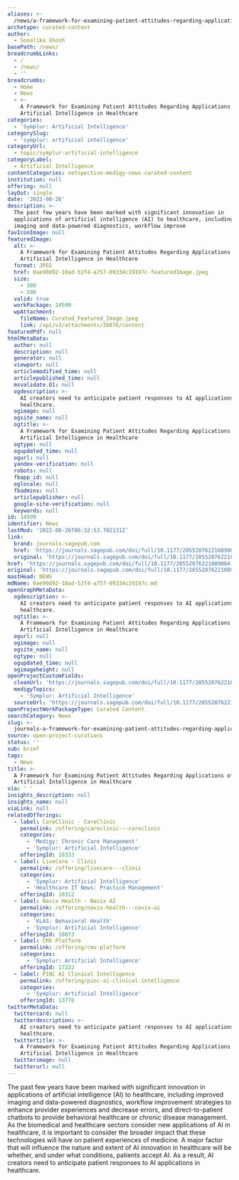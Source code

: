 ```yaml
---
aliases: >-
  /news/a-framework-for-examining-patient-attitudes-regarding-applications-of-artificial-intelligence-in-healthcare
archetype: curated-content
author:
  - Sonalika Ghosh
basePath: /news/
breadcrumbLinks:
  - /
  - /news/
  - ''
breadcrumbs:
  - Home
  - News
  - >-
    A Framework for Examining Patient Attitudes Regarding Applications of
    Artificial Intelligence in Healthcare
categories:
  - 'Symplur: Artificial Intelligence'
categorySlug:
  - 'symplur: artificial intelligence'
categoryUrl:
  - topic/symplur-artificial-intelligence
categoryLabel:
  - Artificial Intelligence
contentCategories: netspective-medigy-news-curated-content
institution: null
offering: null
layOut: single
date: '2022-08-26'
description: >-
  The past few years have been marked with significant innovation in
  applications of artificial intelligence (AI) to healthcare, including improved
  imaging and data-powered diagnostics, workflow improve
favIconImage: null
featuredImage:
  alt: >-
    A Framework for Examining Patient Attitudes Regarding Applications of
    Artificial Intelligence in Healthcare
  format: JPEG
  href: 0ae90d92-18ad-52f4-a757-09334c19197c-featuredImage.jpeg
  size:
    - 300
    - 590
  valid: true
  workPackage: 14599
  wpAttachment:
    fileName: Curated_Featured_Image.jpeg
    link: /api/v3/attachments/26876/content
featuredPdf: null
htmlMetaData:
  author: null
  description: null
  generator: null
  viewport: null
  articlemodified_time: null
  articlepublished_time: null
  msvalidate.01: null
  ogdescription: >-
    AI creators need to anticipate patient responses to AI applications in
    healthcare.
  ogimage: null
  ogsite_name: null
  ogtitle: >-
    A Framework for Examining Patient Attitudes Regarding Applications of
    Artificial Intelligence in Healthcare
  ogtype: null
  ogupdated_time: null
  ogurl: null
  yandex-verification: null
  robots: null
  fbapp_id: null
  oglocale: null
  fbadmins: null
  articlepublisher: null
  google-site-verification: null
  keywords: null
id: 14599
identifier: News
lastMod: '2022-08-26T06:32:53.702131Z'
link:
  brand: journals.sagepub.com
  href: 'https://journals.sagepub.com/doi/full/10.1177/20552076221089084'
  original: 'https://journals.sagepub.com/doi/full/10.1177/20552076221089084'
href: 'https://journals.sagepub.com/doi/full/10.1177/20552076221089084'
original: 'https://journals.sagepub.com/doi/full/10.1177/20552076221089084'
mastHead: NEWS
mdName: 0ae90d92-18ad-52f4-a757-09334c19197c.md
openGraphMetaData:
  ogdescription: >-
    AI creators need to anticipate patient responses to AI applications in
    healthcare.
  ogtitle: >-
    A Framework for Examining Patient Attitudes Regarding Applications of
    Artificial Intelligence in Healthcare
  ogurl: null
  ogimage: null
  ogsite_name: null
  ogtype: null
  ogupdated_time: null
  ogimageheight: null
openProjectCustomFields:
  cleanUrl: 'https://journals.sagepub.com/doi/full/10.1177/20552076221089084'
  medigyTopics:
    - 'Symplur: Artificial Intelligence'
  sourceUrl: 'https://journals.sagepub.com/doi/full/10.1177/20552076221089084'
openProjectWorkPackageType: Curated Content
searchCategory: News
slug: >-
  journals-a-framework-for-examining-patient-attitudes-regarding-applications-of-artificial-intelligence-in-healthcare
source: open-project-curations
status: ''
sub: brief
tags:
  - News
title: >-
  A Framework for Examining Patient Attitudes Regarding Applications of
  Artificial Intelligence in Healthcare
via: ' '
insights_description: null
insights_name: null
viaLink: null
relatedOfferings:
  - label: CareClinic - CareClinic
    permalink: /offering/careclinic---careclinic
    categories:
      - 'Medigy: Chronic Care Management'
      - 'Symplur: Artificial Intelligence'
    offeringId: 18333
  - label: LiveCare - Clinii
    permalink: /offering/livecare---clinii
    categories:
      - 'Symplur: Artificial Intelligence'
      - 'Healthcare IT News: Practice Management'
    offeringId: 18312
  - label: Navix Health - Navix AI
    permalink: /offering/navix-health---navix-ai
    categories:
      - 'KLAS: Behavioral Health'
      - 'Symplur: Artificial Intelligence'
    offeringId: 18073
  - label: CMX Platform
    permalink: /offering/cmx-platform
    categories:
      - 'Symplur: Artificial Intelligence'
    offeringId: 17222
  - label: PINC AI Clinical Intelligence
    permalink: /offering/pinc-ai-clinical-intelligence
    categories:
      - 'Symplur: Artificial Intelligence'
    offeringId: 13776
twitterMetaData:
  twittercard: null
  twitterdescription: >-
    AI creators need to anticipate patient responses to AI applications in
    healthcare.
  twittertitle: >-
    A Framework for Examining Patient Attitudes Regarding Applications of
    Artificial Intelligence in Healthcare
  twitterimage: null
  twitterurl: null
---
```

The past few years have been marked with significant innovation in applications of artificial intelligence (AI) to healthcare, including improved imaging and data-powered diagnostics, workflow improvement strategies to enhance provider experiences and decrease errors, and direct-to-patient chatbots to provide behavioral healthcare or chronic disease management. As the biomedical and healthcare sectors consider new applications of AI in healthcare, it is important to consider the broader impact that these technologies will have on patient experiences of medicine. A major factor that will influence the nature and extent of AI innovation in healthcare will be whether, and under what conditions, patients accept AI. As a result, AI creators need to anticipate patient responses to AI applications in healthcare.
